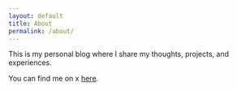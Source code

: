 ```yaml
---
layout: default
title: About
permalink: /about/
---
```


This is my personal blog where I share my thoughts, projects, and experiences.

You can find me on x [here](https://x.com/charliedavidman).